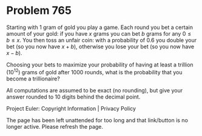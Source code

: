 #   Problem 765

   Starting with 1 gram of gold you play a game. Each round you bet a certain
   amount of your gold: if you have $x$ grams you can bet $b$ grams for any
   $0 \le b \le x$. You then toss an unfair coin: with a probability of $0.6$
   you double your bet (so you now have $x+b$), otherwise you lose your bet
   (so you now have $x-b$).

   Choosing your bets to maximize your probability of having at least a
   trillion $(10^{12})$ grams of gold after $1000$ rounds, what is the
   probability that you become a trillionaire?

   All computations are assumed to be exact (no rounding), but give your
   answer rounded to 10 digits behind the decimal point.

   Project Euler: Copyright Information | Privacy Policy

   The page has been left unattended for too long and that link/button is no
   longer active. Please refresh the page.

